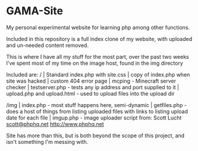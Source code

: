 GAMA-Site
=========

My personal experimental website for learning php among other functions.

Included in this repository is a full index clone of my website, with uploaded and un-needed content removed.

This is where I have all my stuff for the most part, over the past two weeks I've spent most of my time on the image host, found in the img directory

Included are:
/
| Standard index.php with site.css
| copy of index.php when site was hacked 
| custom 404 error page
| mcping - Minecraft server checker
| testserver.php - tests any ip address and port supplied to it
| upload.php and upload.html - used to upload files into the upload dir

/img
| index.php - most stuff happens here, semi-dynamic 
| getfiles.php - does a host of things from listing uploaded files with links to listing upload date for each file
| imgup.php - image uploader script from: Scott Lucht <scott@phphq.net> http://www.phphq.net

Site has more than this, but is both beyond the scope of this project, and isn't something I'm messing with.

